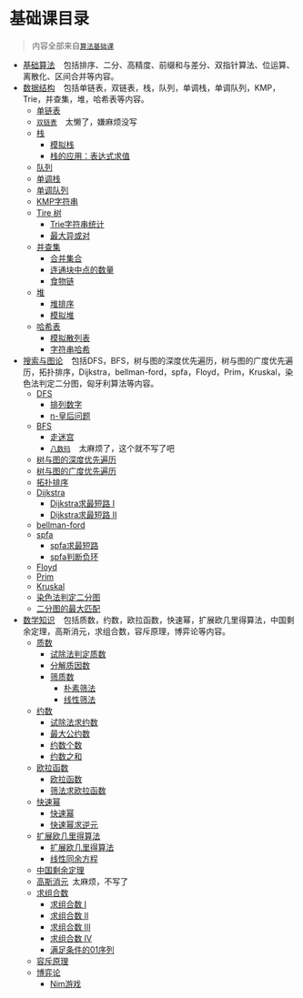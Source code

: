 # 基础课目录

> 内容全部来自[`算法基础课`](https://www.acwing.com/activity/content/11/)

- [基础算法](BasicAlgorithms) &#x2002;
  包括排序、二分、高精度、前缀和与差分、双指针算法、位运算、离散化、区间合并等内容。
- [数据结构](DataStructure) &#x2002;
  包括单链表，双链表，栈，队列，单调栈，单调队列，KMP，Trie，并查集，堆，哈希表等内容。
    - [单链表](DataStructure/SingleList.c)
    - [`双链表`](https://www.acwing.com/activity/content/problem/content/864/) &#x2002; 太懒了，嫌麻烦没写
    - [栈](DataStructure/Stack)
        - [模拟栈](DataStructure/Stack/SimulationStack.c)
        - [栈的应用：表达式求值](DataStructure/Stack/ExpressionEvaluation.c)
    - [队列](DataStructure/Queue.c)
    - [单调栈](DataStructure/MonotonicStack.c)
    - [单调队列](DataStructure/MonotonicQueue.c)
    - [KMP字符串](DataStructure/KMP.c)
    - [Tire 树](DataStructure/Trie)
        - [Trie字符串统计](DataStructure/Trie/StringStatistics.c)
        - [最大异或对](DataStructure/Trie/MaximumXorPair.c)
    - [并查集](DataStructure/AndLookup)
        - [合并集合](DataStructure/AndLookup/MergeCollection.c)
        - [连通块中点的数量](DataStructure/AndLookup/ConnectedBlockPointNum.c)
        - [食物链](DataStructure/AndLookup/FoodChain.c)
    - [堆](DataStructure/Heap)
        - [堆排序](DataStructure/Heap/HeapSort.c)
        - [模拟堆](DataStructure/Heap/MockHeap.c)
    - [哈希表](DataStructure/Hash)
        - [模拟散列表](DataStructure/Hash/AnalogHash.c)
        - [字符串哈希](DataStructure/Hash/StringHash.c)
- [搜索与图论](SearchAndGraphTheory) &#x2002;
  包括DFS，BFS，树与图的深度优先遍历，树与图的广度优先遍历，拓扑排序，Dijkstra，bellman-ford，spfa，Floyd，Prim，Kruskal，染色法判定二分图，匈牙利算法等内容。
    - [DFS](SearchAndGraphTheory/DFS)
        - [排列数字](SearchAndGraphTheory/DFS/ArrangeNumbers.c)
        - [n-皇后问题](SearchAndGraphTheory/DFS/NQueens.c)
    - [BFS](SearchAndGraphTheory/BFS)
        - [走迷宫](SearchAndGraphTheory/BFS/MazeWalking.c)
        - [`八数码`](https://www.acwing.com/problem/content/847/) &#x2002; 太麻烦了，这个就不写了吧
    - [树与图的深度优先遍历](SearchAndGraphTheory/DFS/DFS.c)
    - [树与图的广度优先遍历](SearchAndGraphTheory/BFS/BFS.c)
    - [拓扑排序](SearchAndGraphTheory/TopologicalSort.c)
    - [Dijkstra](SearchAndGraphTheory/Dijkstra)
        - [Dijkstra求最短路 I](SearchAndGraphTheory/Dijkstra/DijkstraI.c)
        - [Dijkstra求最短路 II](SearchAndGraphTheory/Dijkstra/DijkstraII.c)
    - [bellman-ford](SearchAndGraphTheory/BellmanFord.c)
    - [spfa](SearchAndGraphTheory/SPFA)
        - [spfa求最短路](SearchAndGraphTheory/SPFA)
        - [spfa判断负环](SearchAndGraphTheory/SPFA/JudgmentNegativeLoop.c)
    - [Floyd](SearchAndGraphTheory/Floyd.c)
    - [Prim](SearchAndGraphTheory/Prim.c)
    - [Kruskal](SearchAndGraphTheory/Kruskal.c)
    - [染色法判定二分图](SearchAndGraphTheory/ColoringMethod.c)
    - [二分图的最大匹配](SearchAndGraphTheory/HungarianAlgorithm.c)
- [数学知识](MathematicalKnowledge) &#x2002; 包括质数，约数，欧拉函数，快速幂，扩展欧几里得算法，中国剩余定理，高斯消元，求组合数，容斥原理，博弈论等内容。
    - [质数](MathematicalKnowledge/PrimeNumbers)
        - [试除法判定质数](MathematicalKnowledge/PrimeNumbers/TrialDivision.c)
        - [分解质因数](MathematicalKnowledge/PrimeNumbers/FactoringPrimeFactors.c)
        - [筛质数](MathematicalKnowledge/PrimeNumbers/SievePrimeNumber)
            - [朴素筛法](MathematicalKnowledge/PrimeNumbers/SievePrimeNumber/Simple.c)
            - [线性筛法](MathematicalKnowledge/PrimeNumbers/SievePrimeNumber/Linear.c)
    - [约数](MathematicalKnowledge/Approximation)
        - [试除法求约数](MathematicalKnowledge/Approximation/TrialDivision.c)
        - [最大公约数](MathematicalKnowledge/Approximation/GreatestCommonDivisor.c)
        - [约数个数](MathematicalKnowledge/Approximation/ApproximateNumber.c)
        - [约数之和](MathematicalKnowledge/Approximation/DivisorsSum.c)
    - [欧拉函数](MathematicalKnowledge/EulerFunction)
        - [欧拉函数](MathematicalKnowledge/EulerFunction/EulerFunction.c)
        - [筛法求欧拉函数](MathematicalKnowledge/EulerFunction/Linear.c)
    - [快速幂](MathematicalKnowledge/FastPower)
        - [快速幂](MathematicalKnowledge/FastPower/FastPower.c)
        - [快速幂求逆元](MathematicalKnowledge/FastPower/FindInverseElement.c)
    - [扩展欧几里得算法](MathematicalKnowledge/ExtendedEuclideanAlgorithm)
        - [扩展欧几里得算法](MathematicalKnowledge/ExtendedEuclideanAlgorithm/ExtendedEuclideanAlgorithm.c)
        - [线性同余方程](MathematicalKnowledge/ExtendedEuclideanAlgorithm/LinearCongruenceEquation.c)
    - [中国剩余定理](MathematicalKnowledge/ChineseRemainderTheorem.c)
    - [高斯消元](https://www.acwing.com/activity/content/punch_the_clock/11/)&#x2002;太麻烦，不写了
    - [求组合数](MathematicalKnowledge/CombinationsNumber)
        - [求组合数 I](MathematicalKnowledge/CombinationsNumber/CI.c)
        - [求组合数 II](MathematicalKnowledge/CombinationsNumber/CII.c)
        - [求组合数 III](MathematicalKnowledge/CombinationsNumber/CIII.c)
        - [求组合数 IV](MathematicalKnowledge/CombinationsNumber/CIV.c)
        - [满足条件的01序列](MathematicalKnowledge/CombinationsNumber/Sequence01.c)
    - [容斥原理](MathematicalKnowledge/InclusionExclusionPrinciple.c)
    - [博弈论](MathematicalKnowledge/GameTheory)
        - [Nim游戏](MathematicalKnowledge/GameTheory/NimGames.c)
